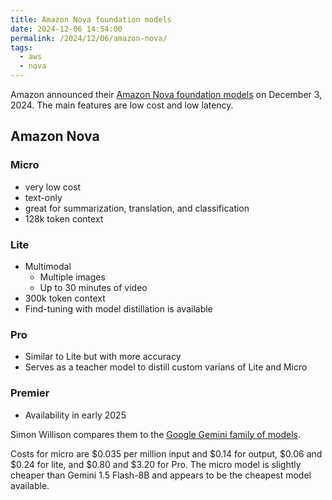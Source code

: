 ```yaml
---
title: Amazon Nova foundation models
date: 2024-12-06 14:54:00
permalink: /2024/12/06/amazon-nova/
tags:
  - aws
  - nova
---
```


Amazon announced their [Amazon Nova foundation models](https://aws.amazon.com/blogs/aws/introducing-amazon-nova-frontier-intelligence-and-industry-leading-price-performance/) on December 3, 2024. The main features are low cost and low latency.

## Amazon Nova

### Micro

- very low cost
- text-only
- great for summarization, translation, and classification
- 128k token context

### Lite

- Multimodal
  - Multiple images
  - Up to 30 minutes of video
- 300k token context
- Find-tuning with model distillation is available

### Pro

- Similar to Lite but with more accuracy
- Serves as a teacher model to distill custom varians of Lite and Micro

### Premier

- Availability in early 2025

Simon Willison compares them to the [Google Gemini family of models](https://simonwillison.net/2024/Dec/4/amazon-nova/).

Costs for micro are $0.035 per million input and $0.14 for output, $0.06 and $0.24 for lite, and $0.80 and $3.20 for Pro. The micro model is slightly cheaper than Gemini 1.5 Flash-8B and appears to be the cheapest model available.
